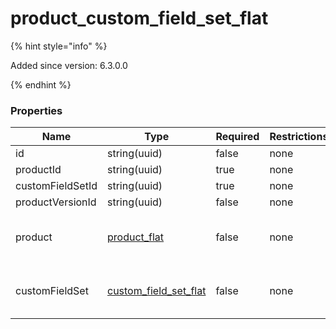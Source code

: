 
# product_custom_field_set_flat

{% hint style="info" %}

Added since version: 6.3.0.0

{% endhint %}

### Properties

|Name|Type|Required|Restrictions|Description|
|---|---|---|---|---|
|id|string(uuid)|false|none|none|
|productId|string(uuid)|true|none|none|
|customFieldSetId|string(uuid)|true|none|none|
|productVersionId|string(uuid)|false|none|none|
|product|[product_flat](/schema/product_flat)|false|none|Added since version: 6.0.0.0|
|customFieldSet|[custom_field_set_flat](/schema/custom_field_set_flat)|false|none|Added since version: 6.0.0.0|
